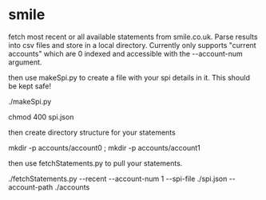 smile
=====

fetch most recent or all available statements from smile.co.uk. Parse results into csv files and store in a local directory. Currently only supports "current accounts" which are 0 indexed and accessible with the --account-num argument.

then use makeSpi.py to create a file with your spi details in it. This should be kept safe!

./makeSpi.py 

chmod 400 spi.json

then create directory structure for your statements

mkdir -p accounts/account0 ; mkdir -p accounts/account1

then use fetchStatements.py to pull your statements. 

./fetchStatements.py --recent --account-num 1 --spi-file ./spi.json --account-path ./accounts
